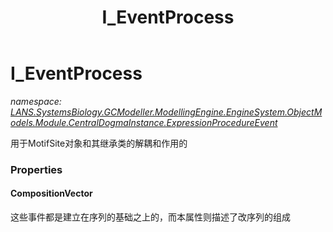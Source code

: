 ﻿---
title: I_EventProcess
---

# I_EventProcess
_namespace: [LANS.SystemsBiology.GCModeller.ModellingEngine.EngineSystem.ObjectModels.Module.CentralDogmaInstance.ExpressionProcedureEvent](N-LANS.SystemsBiology.GCModeller.ModellingEngine.EngineSystem.ObjectModels.Module.CentralDogmaInstance.ExpressionProcedureEvent.html)_

用于MotifSite对象和其继承类的解耦和作用的




### Properties

#### CompositionVector
这些事件都是建立在序列的基础之上的，而本属性则描述了改序列的组成
